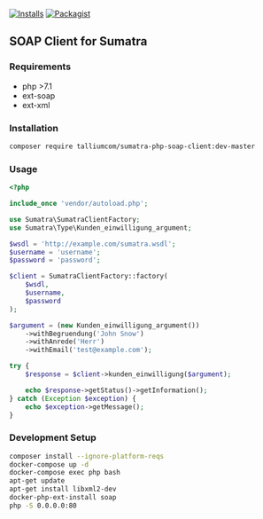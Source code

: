 [![Installs](https://img.shields.io/packagist/dt/talliumcom/sumatra-php-soap-client.svg)](https://packagist.org/packages/talliumcom/sumatra-php-soap-client/stats)
[![Packagist](https://img.shields.io/packagist/php-v/talliumcom/sumatra-php-soap-client.svg)](https://packagist.org/packages/talliumcom/sumatra-php-soap-client)


## SOAP Client for Sumatra

### Requirements

* php >7.1
* ext-soap 
* ext-xml

### Installation
```bash
composer require talliumcom/sumatra-php-soap-client:dev-master
```

### Usage 
```php
<?php

include_once 'vendor/autoload.php';

use Sumatra\SumatraClientFactory;
use Sumatra\Type\Kunden_einwilligung_argument;

$wsdl = 'http://example.com/sumatra.wsdl';
$username = 'username';
$password = 'password';

$client = SumatraClientFactory::factory(
    $wsdl,
    $username,
    $password
);

$argument = (new Kunden_einwilligung_argument())
    ->withBegruendung('John Snow')
    ->withAnrede('Herr')
    ->withEmail('test@example.com');

try {
    $response = $client->kunden_einwilligung($argument);

    echo $response->getStatus()->getInformation();
} catch (Exception $exception) {
    echo $exception->getMessage();
}
```



### Development Setup

```bash
composer install --ignore-platform-reqs 
docker-compose up -d
docker-compose exec php bash
apt-get update
apt-get install libxml2-dev
docker-php-ext-install soap
php -S 0.0.0.0:80
```

